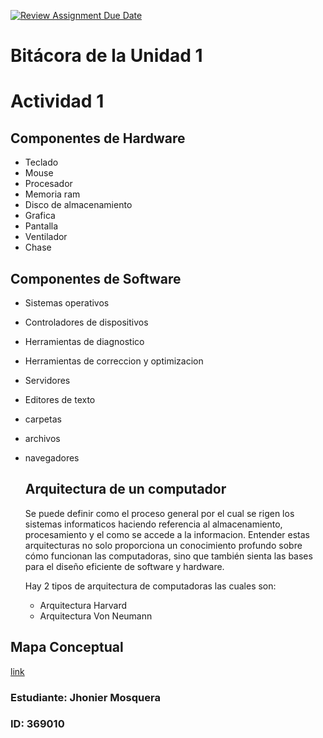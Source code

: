 [![Review Assignment Due Date](https://classroom.github.com/assets/deadline-readme-button-22041afd0340ce965d47ae6ef1cefeee28c7c493a6346c4f15d667ab976d596c.svg)](https://classroom.github.com/a/WfEJSxe8)
# Bitácora de la Unidad 1

# Actividad 1

## Componentes de Hardware
- Teclado
- Mouse
- Procesador
- Memoria ram
- Disco de almacenamiento
- Grafica
- Pantalla
- Ventilador
- Chase
  
## Componentes de Software
- Sistemas operativos
- Controladores de dispositivos
- Herramientas de diagnostico
- Herramientas de correccion y optimizacion
- Servidores
- Editores de texto
- carpetas
- archivos
- navegadores

  ## Arquitectura de un computador
  Se puede definir como el proceso general por el cual se rigen los sistemas informaticos haciendo referencia al almacenamiento, procesamiento y el como se accede a la informacion. Entender estas arquitecturas no solo proporciona un conocimiento profundo sobre cómo funcionan las computadoras, sino que también sienta las bases para el diseño eficiente de software y hardware.

   Hay 2 tipos de arquitectura de computadoras las cuales son:
  - Arquitectura Harvard
  - Arquitectura Von Neumann


## Mapa Conceptual
[link](https://miro.com/app/board/uXjVK2NSbik=/?share_link_id=858827994687)





### Estudiante:  Jhonier Mosquera   
### ID:  369010

